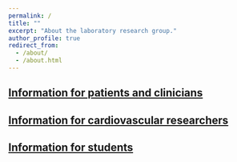```yaml
---
permalink: /
title: ""
excerpt: "About the laboratory research group."
author_profile: true
redirect_from: 
  - /about/
  - /about.html
---
```


<h2><a href="/clinic/">Information for patients and clinicians</a></h2>
<h2><a href="/research/">Information for cardiovascular researchers</a></h2>
<h2><a href="/teaching/">Information for students</a></h2>
